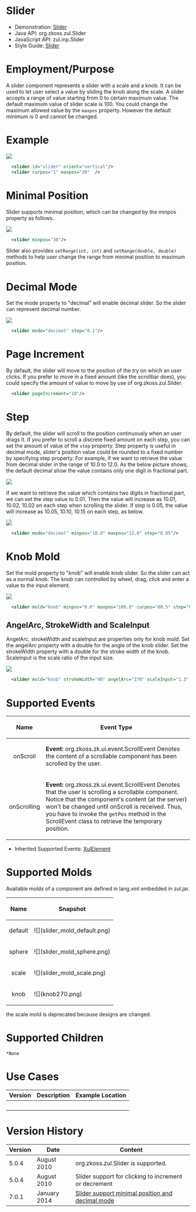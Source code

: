 # Slider

- Demonstration: [Slider](http://www.zkoss.org/zkdemo/input/slider)
- Java API: <javadoc>org.zkoss.zul.Slider</javadoc>
- JavaScript API: <javadoc directory="jsdoc">zul.inp.Slider</javadoc>
- Style Guide: [
  Slider](ZK_Style_Guide/XUL_Component_Specification/Slider)

# Employment/Purpose

A slider component represents a slider with a scale and a knob. It can
be used to let user select a value by sliding the knob along the scale.
A slider accepts a range of value starting from 0 to certain maximum
value. The default maximum value of slider scale is 100. You could
change the maximum allowed value by the `maxpos` property. However the
default minimum is 0 and cannot be changed.

# Example

![](ZKComRef_Slider.png)

``` xml
  <slider id="slider" orient="vertical"/>
  <slider curpos="1" maxpos="20"  />
```

# Minimal Position

Slider supports minimal position, which can be changed by the minpos
property as follows.

![](min_slider.png)

``` xml
  <slider minpos="30"/>
```

Slider also provides `setRange(int, int)` and `setRange(double, double)`
methods to help user change the range from minimal position to maximum
position.

# Decimal Mode

Set the mode property to "decimal" will enable decimal slider. So the
slider can represent decimal number.

![](dec_slider.png)

``` xml
  <slider mode="decimal" step="0.1"/>
```

# Page Increment

By default, the slider will move to the position of the try on which an
user clicks. If you prefer to move in a fixed amount (like the scrollbar
does), you could specify the amount of value to move by use of
<javadoc method="setPageIncrement(int)">org.zkoss.zul.Slider</javadoc>.

``` xml
  <slider pageIncrement="10"/>
```

# Step

By default, the slider will scroll to the position continuously when an
user drags it. If you prefer to scroll a discrete fixed amount on each
step, you can set the amount of value of the `step` property. Step
property is useful in decimal mode, slider's position value could be
rounded to a fixed number by specifying step property. For example, if
we want to retrieve the value from decimal slider in the range of 10.0
to 12.0. As the below picture shows, the default decimal show the value
contains only one digit in fractional part.

![](dec_slider_no_step.png)

If we want to retrieve the value which contains two digits in fractional
part, we can set the step value to 0.01. Then the value will increase as
10.01, 10.02, 10.02 on each step when scrolling the slider. If step is
0.05, the value will increase as 10.05, 10.10, 10.15 on each step, as
below.

![](dec_slider_step.png)

``` xml
  <slider mode="decimal" minpos="10.0" maxpos="12.0" step="0.05"/>
```

# Knob Mold

Set the mold property to "knob" will enable knob slider. So the slider
can act as a normal knob. The knob can controlled by wheel, drag, click
and enter a value to the input element.

![](knob360.png)

``` xml
  <slider mold="knob" minpos="0.0" maxpos="100.0" curpos="80.5" step="0.5" strokeWidth="40"/>
```

## AngelArc, StrokeWidth and ScaleInput

AngelArc, strokeWidth and scaleInput are properties only for knob mold.
Set the angelArc property with a double for the angle of the knob
slider. Set the strokeWidth property with a double for the stroke width
of the knob. ScaleInput is the scale ratio of the input size.

![](knob270.png)

``` xml
  <slider mold="knob" strokeWidth="40" angelArc="270" scaleInput="1.3" minpos="0.0" maxpos="100.0" curpos="80.5" step="0.5"/>
```

# Supported Events

<table>
<thead>
<tr class="header">
<th><center>
<p>Name</p>
</center></th>
<th><center>
<p>Event Type</p>
</center></th>
</tr>
</thead>
<tbody>
<tr class="odd">
<td><center>
<p>onScroll</p>
</center></td>
<td><p><strong>Event:</strong>
<javadoc>org.zkoss.zk.ui.event.ScrollEvent</javadoc> Denotes the content
of a scrollable component has been scrolled by the user.</p></td>
</tr>
<tr class="even">
<td><center>
<p>onScrolling</p>
</center></td>
<td><p><strong>Event:</strong>
<javadoc>org.zkoss.zk.ui.event.ScrollEvent</javadoc> Denotes that the
user is scrolling a scrollable component. Notice that the component's
content (at the server) won't be changed until onScroll is received.
Thus, you have to invoke the <code>getPos</code> method in the
ScrollEvent class to retrieve the temporary position.</p></td>
</tr>
</tbody>
</table>

- Inherited Supported Events: [
  XulElement](ZK_Component_Reference/Base_Components/XulElement#Supported_Events)

# Supported Molds

Available molds of a component are defined in lang.xml embedded in
zul.jar.

<table>
<thead>
<tr class="header">
<th><center>
<p>Name</p>
</center></th>
<th><center>
<p>Snapshot</p>
</center></th>
</tr>
</thead>
<tbody>
<tr class="odd">
<td><center>
<p>default</p>
</center></td>
<td>![](slider_mold_default.png)</td>
</tr>
<tr class="even">
<td><center>
<p>sphere</p>
</center></td>
<td>![](slider_mold_sphere.png)</td>
</tr>
<tr class="odd">
<td><center>
<p>scale</p>
</center></td>
<td>![](slider_mold_scale.png)</td>
</tr>
<tr class="even">
<td><center>
</center>
<center>
<p>knob</p>
</center></td>
<td>![](knob270.png)</td>
</tr>
</tbody>
</table>

the scale mold is deprecated because designs are changed.

# Supported Children

`*None`

# Use Cases

| Version | Description | Example Location |
|---------|-------------|------------------|
|         |             |                  |

# Version History

| Version | Date         | Content                                                                                     |
|---------|--------------|---------------------------------------------------------------------------------------------|
| 5.0.4   | August 2010  | <javadoc method="setPageIncrement(int)">org.zkoss.zul.Slider</javadoc> is supported.        |
| 5.0.4   | August 2010  | Slider support for clicking to increment or decrement                                       |
| 7.0.1   | January 2014 | [Slider support minimal position and decimal mode](http://tracker.zkoss.org/browse/ZK-2085) |
